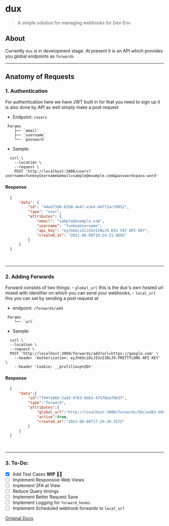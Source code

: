 

# dux
> A simple solution for managing webhooks for Dev-Env


## About
Currently `dux` is in development stage.
At present it is an API which provides you global endpoints as `forwards`
<br>
<hr>

## Anatomy of Requests

 ### 1. **Authentication**

For authentication here we have JWT built in for that you need to sign up
it is also done by API as well simply make a post request

 - Endpoint: `/users`
```tree
 Params
    ├── `email`
    ├── `username`
    └── `password`
```
 - Sample:

```curl
  curl \
    --location \
    --request \
    POST 'http://localhost:3000/users?username=funkeyUsername&email=sample@example.com&password=pass-word'
```


#### **Response**

```json
  {
      "data": {
          "id": "44ad73d8-87b8-4e47-a3e4-46f72ac70052",
          "type": "user",
          "attributes": {
              "email": "sample@example.com",
              "username": "funkeyUsername",
              "api_key": "eyJhbGciOiJIUzI1NiJ9.BIG FAT API KEY",
              "created_at": "2021-06-09T18:24:21.969Z"
          }
      }
  }
```
<br>
<hr>

### 2. **Adding Forwards**

Forward consists of two things:
    - `global_url` this is the dux's own hosted url mixed with identifier on which you can send your webhooks.
    - `local_url` this you can set by sending a post request at

 - endpoint: `/forwards/add`
```tree
 Params
    └── `url`
```

  - Sample:

  ```curl
    curl \
    --location \
    --request \
    POST 'http://localhost:3000/forwards/add?url=https://google.com' \
      --header 'Authorization: eyJhbGciOiJIUzI1NiJ9.PRETTYLONG API KEY' \
      --header 'Cookie: __profilin=p%3Dt'
  ```


  #### **Response**

  ```json
    {
        "data":{
            "id":"f94fa966-2ad3-47b3-bbb3-47576baf963f",
            "type":"forward",
            "attributes":{
                "global_url":"http://localhost:3000/forwards/5bc2ad83-b0df-41b4-b465-f0ead4110f48/direct",
                "active":true,
                "created_at":"2021-06-09T17:29:38.357Z"
            }
        }
    }
  ```
<br>
<hr>

### 3. **To-Do:**
  * [x] Add Test Cases **WIP** :man_technologist:
  * [ ] Implement Responsive Web Views
  * [ ] Implement 2FA at View
  * [ ] Reduce Query timings
  * [ ] Implement Better Request Save
  * [ ] Implement Logging for `forward_hooks`
  * [ ] Implement Scheduled webhook forwards to `local_url`

[Original Docs](./README.md)
